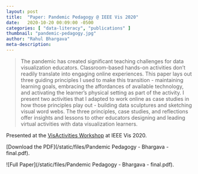 ```yaml
---
layout: post
title:  "Paper: Pandemic Pedagogy @ IEEE Vis 2020"
date:   2020-10-20 00:09:00 -0500
categories: [ "data-literacy", "publications" ]
thumbnail: "pandemic-pedagogy.jpg"
author: "Rahul Bhargava"
meta-description:
---
```


> The pandemic has created significant teaching challenges for data visualization educators. Classroom-based hands-on activities don’t readily translate into engaging online experiences. This paper lays out three guiding principles I used to make this transition - maintaining learning goals, embracing the affordances of available technology, and activating the learner’s physical setting as part of the activity. I present two activities that I adapted to work online as case studies in how those principles play out - building data sculptures and sketching visual word webs. The three principles, case studies, and reflections offer insights and lessons to other educators designing and leading virtual activities with data visualization learners.

Presented at the [VisActivities Workshop](https://visactivities.github.io) at IEEE Vis 2020.

[Download the PDF](/static/files/Pandemic Pedagogy - Bhargava - final.pdf).

![Full Paper](/static/files/Pandemic Pedagogy - Bhargava - final.pdf).
